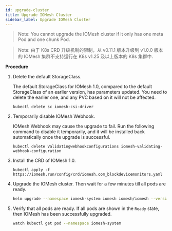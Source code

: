 ```yaml
---
id: upgrade-cluster
title: Upgrade IOMesh Cluster
sidebar_label: Upgrade IOMesh Cluster
---
```


> Note: You cannot upgrade the IOMesh cluster if it only has one meta Pod and one chunk Pod.

> Note: 由于 K8s CRD 升级机制的限制，从 v0.11.1 版本升级到 v1.0.0 版本的 IOMesh 集群不支持运行在 K8s v1.25 及以上版本的 K8s 集群中.


**Procedure**

1. Delete the default StorageClass. 

    The default StorageClass for IOMesh 1.0, compared to the default StorageClass of an earlier version, has parameters updated. You need to delete the earlier one, and any PVC based on it will not be affected.


    ```shell
    kubectl delete sc iomesh-csi-driver
    ```
2. Temporarily disable IOMesh Webhook. 

   IOMesh Webhook may cause the upgrade to fail. Run the following command to disable it temporarily, and it will be installed back automatically once the upgrade is successful.

    ```shell
    kubectl delete Validatingwebhookconfigurations iomesh-validating-webhook-configuration
    ```
3. Install the CRD of IOMesh 1.0.

    ```shell
    kubectl apply -f https://iomesh.run/config/crd/iomesh.com_blockdevicemonitors.yaml
    ```
4. Upgrade the IOMesh cluster. Then wait for a few minutes till all pods are ready.

    ```bash
    helm upgrade --namespace iomesh-system iomesh iomesh/iomesh --version v1.0.0
    ```
5. Verify that all pods are ready. If all pods are shown in the `Ready` state, then IOMesh has been successfully upgraded.
    ```bash
    watch kubectl get pod --namespace iomesh-system
    ```
